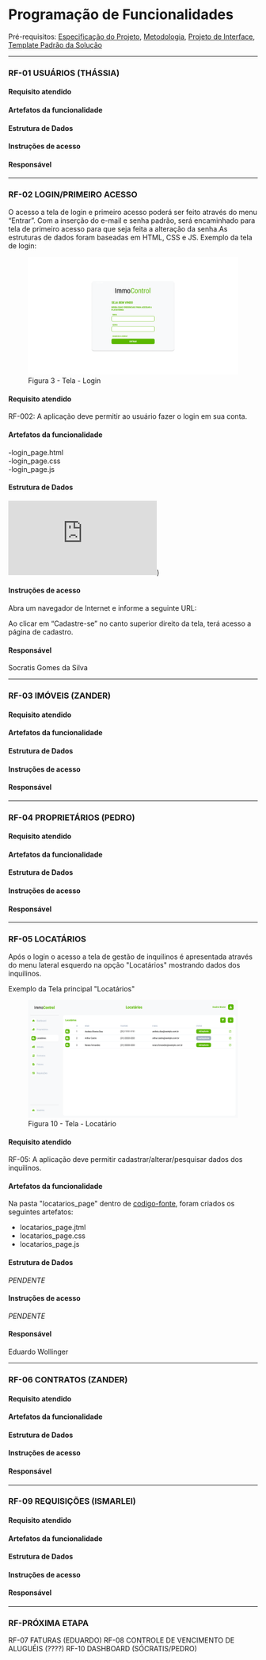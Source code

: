 # Programação de Funcionalidades

Pré-requisitos: [Especificação do Projeto](https://github.com/ICEI-PUC-Minas-PMV-ADS/pmv-ads-2024-1-e1-proj-web-t6-pmv-ads-2024-1-e1-projeto_locacao/blob/main/documentos/02-Especificação%20do%20Projeto.md), [Metodologia](https://github.com/ICEI-PUC-Minas-PMV-ADS/pmv-ads-2024-1-e1-proj-web-t6-pmv-ads-2024-1-e1-projeto_locacao/blob/main/documentos/03-Metodologia.md), [Projeto de Interface](https://github.com/ICEI-PUC-Minas-PMV-ADS/pmv-ads-2024-1-e1-proj-web-t6-pmv-ads-2024-1-e1-projeto_locacao/blob/main/documentos/04-Projeto%20de%20Interface.md), [Template Padrão da Solução](https://github.com/ICEI-PUC-Minas-PMV-ADS/pmv-ads-2024-1-e1-proj-web-t6-pmv-ads-2024-1-e1-projeto_locacao/blob/main/documentos/05-Template%20padrão%20da%20Aplicação.md)



--------------------------------------------------------------------------------------------------------------------

### RF-01 USUÁRIOS (THÁSSIA)

#### Requisito atendido

#### Artefatos da funcionalidade

#### Estrutura de Dados

#### Instruções de acesso

#### Responsável


--------------------------------------------------------------------------------------------------------------------

### RF-02 LOGIN/PRIMEIRO ACESSO

O acesso a tela de login e primeiro acesso poderá ser feito através do menu “Entrar”. Com a inserção do e-mail e senha padrão, será encaminhado para tela de primeiro acesso para que seja feita a alteração da senha.As estruturas de dados foram baseadas em HTML, CSS e JS.
Exemplo da tela de login: 
<figure> 
  <img src="img/login.png"
    <figcaption>Figura 3 - Tela - Login</figcaption>
</figure>

#### Requisito atendido
RF-002: A aplicação deve permitir ao usuário fazer o login em sua conta.

#### Artefatos da funcionalidade
-login_page.html <br>
-login_page.css<br>
-login_page.js<br>

#### Estrutura de Dados
![login_page.html](https://github.com/ICEI-PUC-Minas-PMV-ADS/pmv-ads-2024-1-e1-proj-web-t6-pmv-ads-2024-1-e1-projeto_locacao.git/codigo-fonte/template_login/login_page.html))

#### Instruções de acesso
Abra um navegador de Internet e informe a seguinte URL: 

Ao clicar em “Cadastre-se” no canto superior direito da tela, terá acesso a página de cadastro.

#### Responsável
Socratis Gomes da Silva

--------------------------------------------------------------------------------------------------------------------

### RF-03 IMÓVEIS (ZANDER)

#### Requisito atendido

#### Artefatos da funcionalidade

#### Estrutura de Dados

#### Instruções de acesso

#### Responsável


--------------------------------------------------------------------------------------------------------------------

### RF-04 PROPRIETÁRIOS (PEDRO)

#### Requisito atendido

#### Artefatos da funcionalidade

#### Estrutura de Dados

#### Instruções de acesso

#### Responsável


--------------------------------------------------------------------------------------------------------------------

### RF-05 LOCATÁRIOS

Após o login o acesso a tela de gestão de inquilinos é apresentada através do menu lateral esquerdo na opção "Locatários" mostrando dados dos inquilinos.

Exemplo da Tela principal "Locatários"

<figure> 
  <img src="img/locatarios.png"
    <figcaption>Figura 10 - Tela - Locatário</figcaption>
</figure>



#### Requisito atendido

RF-05: A aplicação deve permitir cadastrar/alterar/pesquisar dados dos inquilinos.
 

#### Artefatos da funcionalidade
Na pasta "locatarios_page" dentro de [codigo-fonte](), foram criados os seguintes artefatos:

- locatarios_page.jtml
- locatarios_page.css
- locatarios_page.js


#### Estrutura de Dados

*PENDENTE*


#### Instruções de acesso

*PENDENTE*


#### Responsável

Eduardo Wollinger

--------------------------------------------------------------------------------------------------------------------

### RF-06 CONTRATOS (ZANDER)

#### Requisito atendido

#### Artefatos da funcionalidade

#### Estrutura de Dados

#### Instruções de acesso

#### Responsável


--------------------------------------------------------------------------------------------------------------------

### RF-09 REQUISIÇÕES (ISMARLEI)

#### Requisito atendido

#### Artefatos da funcionalidade

#### Estrutura de Dados

#### Instruções de acesso

#### Responsável


--------------------------------------------------------------------------------------------------------------------

### RF-PRÓXIMA ETAPA

RF-07 FATURAS (EDUARDO)
RF-08 CONTROLE DE VENCIMENTO DE ALUGUÉIS (????)
RF-10 DASHBOARD (SÓCRATIS/PEDRO)
